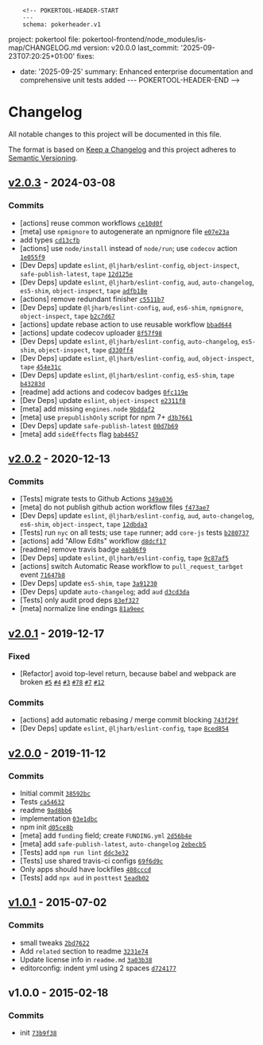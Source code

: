         <!-- POKERTOOL-HEADER-START
        ---
        schema: pokerheader.v1
project: pokertool
file: pokertool-frontend/node_modules/is-map/CHANGELOG.md
version: v20.0.0
last_commit: '2025-09-23T07:20:25+01:00'
fixes:
- date: '2025-09-25'
  summary: Enhanced enterprise documentation and comprehensive unit tests added
        ---
        POKERTOOL-HEADER-END -->
# Changelog

All notable changes to this project will be documented in this file.

The format is based on [Keep a Changelog](https://keepachangelog.com/en/1.0.0/)
and this project adheres to [Semantic Versioning](https://semver.org/spec/v2.0.0.html).

## [v2.0.3](https://github.com/inspect-js/is-map/compare/v2.0.2...v2.0.3) - 2024-03-08

### Commits

- [actions] reuse common workflows [`ce10d0f`](https://github.com/inspect-js/is-map/commit/ce10d0f82fcec150b5d283202c1988887d618895)
- [meta] use `npmignore` to autogenerate an npmignore file [`e07e23a`](https://github.com/inspect-js/is-map/commit/e07e23affca99f469937dade44abc02e05a26739)
- add types [`cd13cfb`](https://github.com/inspect-js/is-map/commit/cd13cfb54647def94a0df9a276a92298891f7bdd)
- [actions] use `node/install` instead of `node/run`; use `codecov` action [`1e055f9`](https://github.com/inspect-js/is-map/commit/1e055f9ea79c6c7cb6f8182e644c08ae167d358b)
- [Dev Deps] update `eslint`, `@ljharb/eslint-config`, `object-inspect`, `safe-publish-latest`, `tape` [`12d125e`](https://github.com/inspect-js/is-map/commit/12d125ef5bd4d6cf0468f406bf3dd3b873aa3af9)
- [Dev Deps] update `eslint`, `@ljharb/eslint-config`, `aud`, `auto-changelog`, `es5-shim`, `object-inspect`, `tape` [`adfb18e`](https://github.com/inspect-js/is-map/commit/adfb18ee26fa3ecadfdb16657a5423dda4248ca3)
- [actions] remove redundant finisher [`c5511b7`](https://github.com/inspect-js/is-map/commit/c5511b79c739a08f7da40b9cae2391d10b4b613c)
- [Dev Deps] update `@ljharb/eslint-config`, `aud`, `es6-shim`, `npmignore`, `object-inspect`, `tape` [`b2c7d67`](https://github.com/inspect-js/is-map/commit/b2c7d674d2e78f5fb67a7e69b83ae177255fb8da)
- [actions] update rebase action to use reusable workflow [`bbad644`](https://github.com/inspect-js/is-map/commit/bbad64428c5b777070ed86130669211ec1645714)
- [actions] update codecov uploader [`8f57f98`](https://github.com/inspect-js/is-map/commit/8f57f98d3e3897fa82e87a155f05b7fdb174c222)
- [Dev Deps] update `eslint`, `@ljharb/eslint-config`, `auto-changelog`, `es5-shim`, `object-inspect`, `tape` [`d330ff4`](https://github.com/inspect-js/is-map/commit/d330ff4cbdbbce8402da928cab040e2c85126506)
- [Dev Deps] update `eslint`, `@ljharb/eslint-config`, `aud`, `object-inspect`, `tape` [`454e31c`](https://github.com/inspect-js/is-map/commit/454e31ccecaa2ac78c7397afe2b0101576ad5b11)
- [Dev Deps] update `eslint`, `@ljharb/eslint-config`, `es5-shim`, `tape` [`b43283d`](https://github.com/inspect-js/is-map/commit/b43283dcd906d2024d2b78448bf8b679922d791b)
- [readme] add actions and codecov badges [`0fc119e`](https://github.com/inspect-js/is-map/commit/0fc119ed01da39b3444478f7912447f6f298339f)
- [Dev Deps] update `eslint`, `object-inspect` [`e2311f8`](https://github.com/inspect-js/is-map/commit/e2311f8984f2e2efda5011b4636275bfa7b17e8d)
- [meta] add missing `engines.node` [`9bddaf2`](https://github.com/inspect-js/is-map/commit/9bddaf20a47fc5f359d171c8a7d43ac667d4680d)
- [meta] use `prepublishOnly` script for npm 7+ [`d3b7661`](https://github.com/inspect-js/is-map/commit/d3b76613fcd34381a1ccdf17f4ab6e3e892dfc5f)
- [Dev Deps] update `safe-publish-latest` [`00d7b69`](https://github.com/inspect-js/is-map/commit/00d7b69c315b9404b49c8d0ca85774f739f25a61)
- [meta] add `sideEffects` flag [`bab4457`](https://github.com/inspect-js/is-map/commit/bab445707d11d590f2650f43b58bf9fa8dd664d1)

## [v2.0.2](https://github.com/inspect-js/is-map/compare/v2.0.1...v2.0.2) - 2020-12-13

### Commits

- [Tests] migrate tests to Github Actions [`349a036`](https://github.com/inspect-js/is-map/commit/349a0362a744d024937a4356134389cbebf0c1a7)
- [meta] do not publish github action workflow files [`f473ae7`](https://github.com/inspect-js/is-map/commit/f473ae777d15c5d247002f5aaa52ed4ada3a5dd4)
- [Dev Deps] update `eslint`, `@ljharb/eslint-config`, `aud`, `auto-changelog`, `es6-shim`, `object-inspect`, `tape` [`12dbda3`](https://github.com/inspect-js/is-map/commit/12dbda37a97c0dab0a3874a6cff086cd44f1c94c)
- [Tests] run `nyc` on all tests; use `tape` runner; add `core-js` tests [`b280737`](https://github.com/inspect-js/is-map/commit/b280737c513588fef4b88c16328627744c8ab946)
- [actions] add "Allow Edits" workflow [`d8dcf17`](https://github.com/inspect-js/is-map/commit/d8dcf17dd6b1cc09b8de369aa87188f469297b7c)
- [readme] remove travis badge [`eab86f9`](https://github.com/inspect-js/is-map/commit/eab86f94cca4941861784e5eb8b7ca05e847e0b5)
- [Dev Deps] update `eslint`, `@ljharb/eslint-config`, `tape` [`9c87af5`](https://github.com/inspect-js/is-map/commit/9c87af5008a4ff79bffc3a6de55bf2d65979db6d)
- [actions] switch Automatic Rease workflow to `pull_request_tarbget` event [`71647b8`](https://github.com/inspect-js/is-map/commit/71647b805066ecbc096d5742fd69046d22f2b5c4)
- [Dev Deps] update `es5-shim`, `tape` [`3a91230`](https://github.com/inspect-js/is-map/commit/3a912305d7d836e8d6e4f80e9047e3beff8ea887)
- [Dev Deps] update `auto-changelog`; add `aud` [`d3cd3da`](https://github.com/inspect-js/is-map/commit/d3cd3da9008756a02c2b26b45292c477bf9594a9)
- [Tests] only audit prod deps [`83ef327`](https://github.com/inspect-js/is-map/commit/83ef327c62d54a48193bf95ed8cb6c4dff0a2035)
- [meta] normalize line endings [`81a9eec`](https://github.com/inspect-js/is-map/commit/81a9eec713f8e309fa1f0ffb7e4b154c359b367b)

## [v2.0.1](https://github.com/inspect-js/is-map/compare/v2.0.0...v2.0.1) - 2019-12-17

### Fixed

- [Refactor] avoid top-level return, because babel and webpack are broken [`#5`](https://github.com/inspect-js/is-map/issues/5) [`#4`](https://github.com/inspect-js/is-map/issues/4) [`#3`](https://github.com/inspect-js/is-map/issues/3) [`#78`](https://github.com/inspect-js/node-deep-equal/issues/78) [`#7`](https://github.com/es-shims/Promise.allSettled/issues/7) [`#12`](https://github.com/airbnb/js-shims/issues/12)

### Commits

- [actions] add automatic rebasing / merge commit blocking [`743f29f`](https://github.com/inspect-js/is-map/commit/743f29fc527b4a8a56a7045ad3d56ecfc798b1a3)
- [Dev Deps] update `eslint`, `@ljharb/eslint-config`, `tape` [`8ced854`](https://github.com/inspect-js/is-map/commit/8ced854c842c86cb126b86618cb4f90ef6a04f2b)

## [v2.0.0](https://github.com/inspect-js/is-map/compare/v1.0.1...v2.0.0) - 2019-11-12

### Commits

- Initial commit [`38592bc`](https://github.com/inspect-js/is-map/commit/38592bcb928d97b244cca6cee91142a44bcf5ab1)
- Tests [`ca54632`](https://github.com/inspect-js/is-map/commit/ca546326943385052e8b5a04377f1f8b110b7306)
- readme [`9ad8bb6`](https://github.com/inspect-js/is-map/commit/9ad8bb6bc2fb295ada21e1cd901c89aa55acad37)
- implementation [`03e1dbc`](https://github.com/inspect-js/is-map/commit/03e1dbc64eb09e6caba919c9ae5662992f0a9b52)
- npm init [`d05ce8b`](https://github.com/inspect-js/is-map/commit/d05ce8b0ad797c97ed23a7730a9e211e5fe0fe92)
- [meta] add `funding` field; create `FUNDING.yml` [`2d56b4e`](https://github.com/inspect-js/is-map/commit/2d56b4e2a44e6eb4557d9d192a863c92b68c6597)
- [meta] add `safe-publish-latest`, `auto-changelog` [`2ebecb5`](https://github.com/inspect-js/is-map/commit/2ebecb5a3fe5fa682d5d04d1cd87f4d88ba22ec9)
- [Tests] add `npm run lint` [`ddc3e32`](https://github.com/inspect-js/is-map/commit/ddc3e320c3d181b9111dd3a86df486604710e08c)
- [Tests] use shared travis-ci configs [`69f6d9c`](https://github.com/inspect-js/is-map/commit/69f6d9c52a06dda27419eb41572b8db6009f6d49)
- Only apps should have lockfiles [`408cccd`](https://github.com/inspect-js/is-map/commit/408cccdc824c017547573d816b2201e9cfb9a292)
- [Tests] add `npx aud` in `posttest` [`5eadb02`](https://github.com/inspect-js/is-map/commit/5eadb02075754732df3532bc2e98ca6307c46537)

## [v1.0.1](https://github.com/inspect-js/is-map/compare/v1.0.0...v1.0.1) - 2015-07-02

### Commits

- small tweaks [`2bd7622`](https://github.com/inspect-js/is-map/commit/2bd762263930d4f72eedd3a54678e1692062d53f)
- Add `related` section to readme [`3231e74`](https://github.com/inspect-js/is-map/commit/3231e748fbf1d4d7d1662b8a559e73cc1e69468b)
- Update license info in `readme.md` [`3a03b38`](https://github.com/inspect-js/is-map/commit/3a03b387b798d5eda09965dcf63e0c9fb9c7ddac)
- editorconfig: indent yml using 2 spaces [`d724177`](https://github.com/inspect-js/is-map/commit/d724177b7eb103174cd9ca1dce4a914e3dfdb1cd)

## v1.0.0 - 2015-02-18

### Commits

- init [`73b9f38`](https://github.com/inspect-js/is-map/commit/73b9f38e3d3c0435e639a7e054714d71b6ddae9b)
